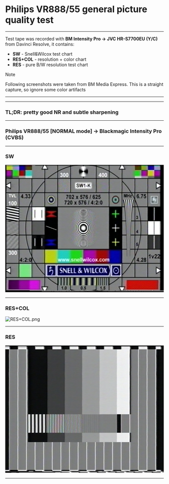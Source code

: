 # Philips VR888/55 general picture quality test

<hr>

Test tape was recorded with **BM Intensity Pro -> JVC HR-S7700EU (Y/C)** from Davinci Resolve, it contains:
* **SW** - Snell&Wilcox test chart
* **RES+COL** - resolution + color chart
* **RES** - pure B/W resolution test chart

> [!NOTE]
> Following screenshots were taken from BM Media Express. This is a straight capture, so ignore some color artifacts

<hr>

<hr>

### TL;DR: pretty good NR and subtle sharpening

<hr>

### Philips VR888/55 [NORMAL mode] -> Blackmagic Intensity Pro (CVBS)

<hr>

### SW

![SW.png](VR888_SW.png)

<hr>

### RES+COL

![RES+COL.png](RES%2BCOL.png)

<hr>

### RES

![RES.png](VR888_RES.png)

<hr>


